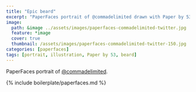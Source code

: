 ```yaml
---
title: "Epic beard"
excerpt: "PaperFaces portrait of @commadelimited drawn with Paper by 53 on an iPad."
image: 
  path: &image ../assets/images/paperfaces-commadelimited-twitter.jpg 
  feature: *image
  cover: true
  thumbnail: /assets/images/paperfaces-commadelimited-twitter-150.jpg
categories: [paperfaces]
tags: [portrait, illustration, Paper by 53, beard]
---
```


PaperFaces portrait of [@commadelimited](https://twitter.com/commadelimited).

{% include boilerplate/paperfaces.md %}
